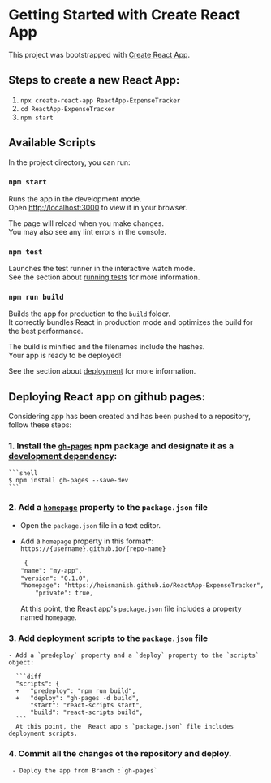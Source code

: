 # Getting Started with Create React App

This project was bootstrapped with [Create React App](https://github.com/facebook/create-react-app).

## Steps to create a new React App:

1. `npx create-react-app ReactApp-ExpenseTracker`
2. `cd ReactApp-ExpenseTracker`
3. `npm start`

## Available Scripts

In the project directory, you can run:

### `npm start`

Runs the app in the development mode.\
Open [http://localhost:3000](http://localhost:3000) to view it in your browser.

The page will reload when you make changes.\
You may also see any lint errors in the console.

### `npm test`

Launches the test runner in the interactive watch mode.\
See the section about [running tests](https://facebook.github.io/create-react-app/docs/running-tests) for more information.

### `npm run build`

Builds the app for production to the `build` folder.\
It correctly bundles React in production mode and optimizes the build for the best performance.

The build is minified and the filenames include the hashes.\
Your app is ready to be deployed!

See the section about [deployment](https://facebook.github.io/create-react-app/docs/deployment) for more information.

## Deploying React app on github pages:
Considering app has been created and has been pushed to a repository, follow these steps:

### 1. Install the [`gh-pages`](https://github.com/tschaub/gh-pages) npm package and designate it as a [development dependency](https://nodejs.dev/learn/npm-dependencies-and-devdependencies):
 
    ```shell
    $ npm install gh-pages --save-dev
    ```
    
### 2. Add a [`homepage`]() property to the `package.json` file
   - Open the `package.json` file in a text editor.
   
   - Add a `homepage` property in this format\*: `https://{username}.github.io/{repo-name}`

      ```diff
       {
      "name": "my-app",
      "version": "0.1.0",
      "homepage": "https://heismanish.github.io/ReactApp-ExpenseTracker",
          "private": true,

      ```
      At this point, the React app's `package.json` file includes a property named `homepage`.

### 3. Add deployment scripts to the `package.json` file

    - Add a `predeploy` property and a `deploy` property to the `scripts` object:
    
      ```diff
      "scripts": {
      +   "predeploy": "npm run build",
      +   "deploy": "gh-pages -d build",
          "start": "react-scripts start",
          "build": "react-scripts build",
      ```
      At this point, the  React app's `package.json` file includes deployment scripts.
      
### 4. Commit all the changes ot the repository and deploy.
     - Deploy the app from Branch :`gh-pages`
